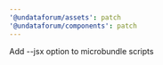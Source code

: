 ```yaml
---
'@undataforum/assets': patch
'@undataforum/components': patch
---
```


Add --jsx option to microbundle scripts
